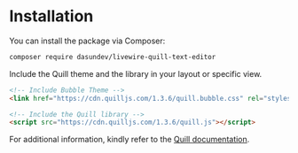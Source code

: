 # Installation
You can install the package via Composer:
```bash
composer require dasundev/livewire-quill-text-editor
```

Include the Quill theme and the library in your layout or specific view.
```html
<!-- Include Bubble Theme -->
<link href="https://cdn.quilljs.com/1.3.6/quill.bubble.css" rel="stylesheet">

<!-- Include the Quill library -->
<script src="https://cdn.quilljs.com/1.3.6/quill.js"></script>
```
For additional information, kindly refer to the [Quill documentation](https://quilljs.com/docs/quickstart/).
